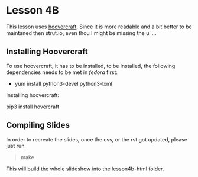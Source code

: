 Lesson 4B
=========

This lesson uses [hoovercraft](https://github.com/regebro/hovercraft). 
Since it is more readable and a bit better to be maintaned then strut.io, 
even thou I might be missing the ui ...

Installing Hoovercraft
----------------------

To use hoovercraft, it has to be installed, to be installed, the following
dependencies needs to be met in _fedora_ first:

 * yum install python3-devel python3-lxml

  
Installing hoovercraft:

  pip3 install hovercraft



Compiling Slides
----------------


In order to recreate the slides, once the css, or the rst got updated,
please just run

> make

This will build the whole slideshow into the lesson4b-html folder.
